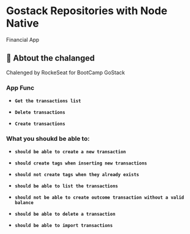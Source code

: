 # Gostack Repositories with Node Native

Financial App

## :rocket:  Abtout the chalanged

Chalenged by RockeSeat for BootCamp GoStack

### App Func

- **`Get the transactions list`**

- **`Delete transactions`**

- **`Create transactions`**

### What you shoukd be able to:

- **`should be able to create a new transaction`**

- **`should create tags when inserting new transactions`**

- **`should not create tags when they already exists`**

- **`should be able to list the transactions`**

- **`should not be able to create outcome transaction without a valid balance`**

- **`should be able to delete a transaction`**

- **`should be able to import transactions`**
